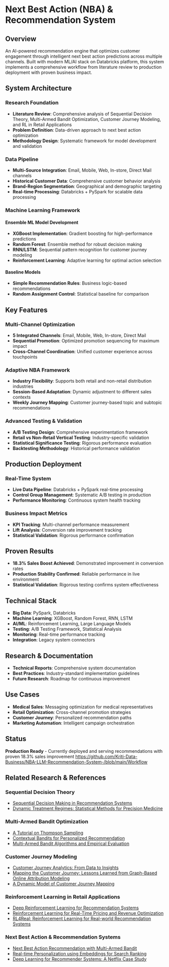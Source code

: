 # Next Best Action (NBA) & Recommendation System

## Overview
An AI-powered recommendation engine that optimizes customer engagement through intelligent next best action predictions across multiple channels. Built with modern ML/AI stack on Databricks platform, this system implements a comprehensive workflow from literature review to production deployment with proven business impact.

## System Architecture

### Research Foundation
- **Literature Review**: Comprehensive analysis of Sequential Decision Theory, Multi-Armed Bandit Optimization, Customer Journey Modeling, and RL in Retail Applications
- **Problem Definition**: Data-driven approach to next best action optimization
- **Methodology Design**: Systematic framework for model development and validation

### Data Pipeline
- **Multi-Source Integration**: Email, Mobile, Web, In-store, Direct Mail channels
- **Historical Customer Data**: Comprehensive customer behavior analysis
- **Brand-Region Segmentation**: Geographical and demographic targeting
- **Real-time Processing**: Databricks + PySpark for scalable data processing

### Machine Learning Framework
#### Ensemble ML Model Development
- **XGBoost Implementation**: Gradient boosting for high-performance predictions
- **Random Forest**: Ensemble method for robust decision making
- **RNN/LSTM**: Sequential pattern recognition for customer journey modeling
- **Reinforcement Learning**: Adaptive learning for optimal action selection

#### Baseline Models
- **Simple Recommendation Rules**: Business logic-based recommendations
- **Random Assignment Control**: Statistical baseline for comparison

## Key Features

### Multi-Channel Optimization
- **5 Integrated Channels**: Email, Mobile, Web, In-store, Direct Mail
- **Sequential Promotion**: Optimized promotion sequencing for maximum impact
- **Cross-Channel Coordination**: Unified customer experience across touchpoints

### Adaptive NBA Framework
- **Industry Flexibility**: Supports both retail and non-retail distribution industries
- **Session-Based Adaptation**: Dynamic adjustment to different sales contexts
- **Weekly Journey Mapping**: Customer journey-based topic and subtopic recommendations

### Advanced Testing & Validation
- **A/B Testing Design**: Comprehensive experimentation framework
- **Retail vs Non-Retail Vertical Testing**: Industry-specific validation
- **Statistical Significance Testing**: Rigorous performance evaluation
- **Backtesting Methodology**: Historical performance validation

## Production Deployment

### Real-Time System
- **Live Data Pipeline**: Databricks + PySpark real-time processing
- **Control Group Management**: Systematic A/B testing in production
- **Performance Monitoring**: Continuous system health tracking

### Business Impact Metrics
- **KPI Tracking**: Multi-channel performance measurement
- **Lift Analysis**: Conversion rate improvement tracking
- **Statistical Validation**: Rigorous performance confirmation

## Proven Results
- **18.3% Sales Boost Achieved**: Demonstrated improvement in conversion rates
- **Production Stability Confirmed**: Reliable performance in live environment
- **Statistical Validation**: Rigorous testing confirms system effectiveness

## Technical Stack
- **Big Data**: PySpark, Databricks
- **Machine Learning**: XGBoost, Random Forest, RNN, LSTM
- **AI/ML**: Reinforcement Learning, Large Language Models
- **Testing**: A/B Testing Framework, Statistical Analysis
- **Monitoring**: Real-time performance tracking
- **Integration**: Legacy system connectors

## Research & Documentation
- **Technical Reports**: Comprehensive system documentation
- **Best Practices**: Industry-standard implementation guidelines
- **Future Research**: Roadmap for continuous improvement

## Use Cases
- **Medical Sales**: Messaging optimization for medical representatives
- **Retail Optimization**: Cross-channel promotion strategies
- **Customer Journey**: Personalized recommendation paths
- **Marketing Automation**: Intelligent campaign orchestration

## Status
**Production Ready** - Currently deployed and serving recommendations with proven 18.3% sales improvement
https://github.com/Kriti-Data-Business/NBA-LLM-Recommendation-System-/blob/main/Workflow
## Related Research & References

### Sequential Decision Theory
- [Sequential Decision Making in Recommendation Systems](https://arxiv.org/abs/1801.00686)
- [Dynamic Treatment Regimes: Statistical Methods for Precision Medicine](https://www.springer.com/gp/book/9783319281087)

### Multi-Armed Bandit Optimization
- [A Tutorial on Thompson Sampling](https://web.stanford.edu/~bvr/pubs/TS_Tutorial.pdf)
- [Contextual Bandits for Personalized Recommendation](https://arxiv.org/abs/1909.06892)
- [Multi-Armed Bandit Algorithms and Empirical Evaluation](https://link.springer.com/chapter/10.1007/978-3-642-17711-8_1)

### Customer Journey Modeling
- [Customer Journey Analytics: From Data to Insights](https://www.sciencedirect.com/science/article/pii/S0167811618300181)
- [Mapping the Customer Journey: Lessons Learned from Graph-Based Online Attribution Modeling](https://dl.acm.org/doi/10.1145/2872427.2883050)
- [A Dynamic Model of Customer Journey Mapping](https://journals.sagepub.com/doi/10.1177/0022242919841877)

### Reinforcement Learning in Retail Applications
- [Deep Reinforcement Learning for Recommendation Systems](https://arxiv.org/abs/1801.00209)
- [Reinforcement Learning for Real-Time Pricing and Revenue Optimization](https://pubsonline.informs.org/doi/10.1287/mnsc.2018.3241)
- [RL4Real: Reinforcement Learning for Real-world Recommendation Systems](https://arxiv.org/abs/1909.04847)

### Next Best Action & Recommendation Systems
- [Next Best Action Recommendation with Multi-Armed Bandit](https://ieeexplore.ieee.org/document/8970700)
- [Real-time Personalization using Embeddings for Search Ranking](https://dl.acm.org/doi/10.1145/3219819.3219885)
- [Deep Learning for Recommender Systems: A Netflix Case Study](https://dl.acm.org/doi/10.1145/3298689.3346997)

